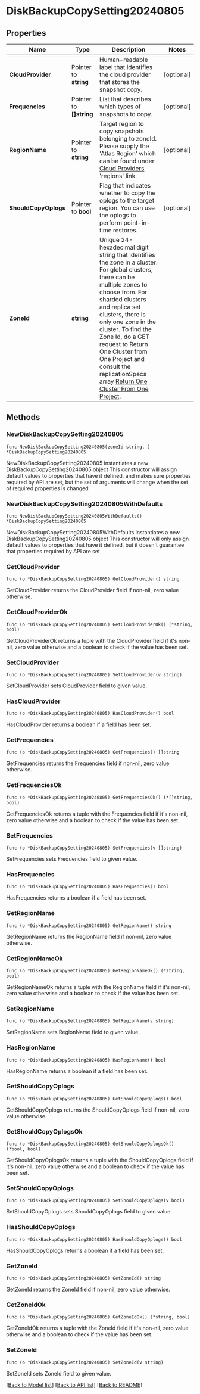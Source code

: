 # DiskBackupCopySetting20240805

## Properties

Name | Type | Description | Notes
------------ | ------------- | ------------- | -------------
**CloudProvider** | Pointer to **string** | Human-readable label that identifies the cloud provider that stores the snapshot copy. | [optional] 
**Frequencies** | Pointer to **[]string** | List that describes which types of snapshots to copy. | [optional] 
**RegionName** | Pointer to **string** | Target region to copy snapshots belonging to zoneId. Please supply the &#39;Atlas Region&#39; which can be found under [Cloud Providers](https://www.mongodb.com/docs/atlas/reference/cloud-providers/) &#39;regions&#39; link. | [optional] 
**ShouldCopyOplogs** | Pointer to **bool** | Flag that indicates whether to copy the oplogs to the target region. You can use the oplogs to perform point-in-time restores. | [optional] 
**ZoneId** | **string** | Unique 24-hexadecimal digit string that identifies the zone in a cluster. For global clusters, there can be multiple zones to choose from. For sharded clusters and replica set clusters, there is only one zone in the cluster. To find the Zone Id, do a GET request to Return One Cluster from One Project and consult the replicationSpecs array [Return One Cluster From One Project](#operation/getCluster). | 

## Methods

### NewDiskBackupCopySetting20240805

`func NewDiskBackupCopySetting20240805(zoneId string, ) *DiskBackupCopySetting20240805`

NewDiskBackupCopySetting20240805 instantiates a new DiskBackupCopySetting20240805 object
This constructor will assign default values to properties that have it defined,
and makes sure properties required by API are set, but the set of arguments
will change when the set of required properties is changed

### NewDiskBackupCopySetting20240805WithDefaults

`func NewDiskBackupCopySetting20240805WithDefaults() *DiskBackupCopySetting20240805`

NewDiskBackupCopySetting20240805WithDefaults instantiates a new DiskBackupCopySetting20240805 object
This constructor will only assign default values to properties that have it defined,
but it doesn't guarantee that properties required by API are set

### GetCloudProvider

`func (o *DiskBackupCopySetting20240805) GetCloudProvider() string`

GetCloudProvider returns the CloudProvider field if non-nil, zero value otherwise.

### GetCloudProviderOk

`func (o *DiskBackupCopySetting20240805) GetCloudProviderOk() (*string, bool)`

GetCloudProviderOk returns a tuple with the CloudProvider field if it's non-nil, zero value otherwise
and a boolean to check if the value has been set.

### SetCloudProvider

`func (o *DiskBackupCopySetting20240805) SetCloudProvider(v string)`

SetCloudProvider sets CloudProvider field to given value.

### HasCloudProvider

`func (o *DiskBackupCopySetting20240805) HasCloudProvider() bool`

HasCloudProvider returns a boolean if a field has been set.
### GetFrequencies

`func (o *DiskBackupCopySetting20240805) GetFrequencies() []string`

GetFrequencies returns the Frequencies field if non-nil, zero value otherwise.

### GetFrequenciesOk

`func (o *DiskBackupCopySetting20240805) GetFrequenciesOk() (*[]string, bool)`

GetFrequenciesOk returns a tuple with the Frequencies field if it's non-nil, zero value otherwise
and a boolean to check if the value has been set.

### SetFrequencies

`func (o *DiskBackupCopySetting20240805) SetFrequencies(v []string)`

SetFrequencies sets Frequencies field to given value.

### HasFrequencies

`func (o *DiskBackupCopySetting20240805) HasFrequencies() bool`

HasFrequencies returns a boolean if a field has been set.
### GetRegionName

`func (o *DiskBackupCopySetting20240805) GetRegionName() string`

GetRegionName returns the RegionName field if non-nil, zero value otherwise.

### GetRegionNameOk

`func (o *DiskBackupCopySetting20240805) GetRegionNameOk() (*string, bool)`

GetRegionNameOk returns a tuple with the RegionName field if it's non-nil, zero value otherwise
and a boolean to check if the value has been set.

### SetRegionName

`func (o *DiskBackupCopySetting20240805) SetRegionName(v string)`

SetRegionName sets RegionName field to given value.

### HasRegionName

`func (o *DiskBackupCopySetting20240805) HasRegionName() bool`

HasRegionName returns a boolean if a field has been set.
### GetShouldCopyOplogs

`func (o *DiskBackupCopySetting20240805) GetShouldCopyOplogs() bool`

GetShouldCopyOplogs returns the ShouldCopyOplogs field if non-nil, zero value otherwise.

### GetShouldCopyOplogsOk

`func (o *DiskBackupCopySetting20240805) GetShouldCopyOplogsOk() (*bool, bool)`

GetShouldCopyOplogsOk returns a tuple with the ShouldCopyOplogs field if it's non-nil, zero value otherwise
and a boolean to check if the value has been set.

### SetShouldCopyOplogs

`func (o *DiskBackupCopySetting20240805) SetShouldCopyOplogs(v bool)`

SetShouldCopyOplogs sets ShouldCopyOplogs field to given value.

### HasShouldCopyOplogs

`func (o *DiskBackupCopySetting20240805) HasShouldCopyOplogs() bool`

HasShouldCopyOplogs returns a boolean if a field has been set.
### GetZoneId

`func (o *DiskBackupCopySetting20240805) GetZoneId() string`

GetZoneId returns the ZoneId field if non-nil, zero value otherwise.

### GetZoneIdOk

`func (o *DiskBackupCopySetting20240805) GetZoneIdOk() (*string, bool)`

GetZoneIdOk returns a tuple with the ZoneId field if it's non-nil, zero value otherwise
and a boolean to check if the value has been set.

### SetZoneId

`func (o *DiskBackupCopySetting20240805) SetZoneId(v string)`

SetZoneId sets ZoneId field to given value.


[[Back to Model list]](../README.md#documentation-for-models) [[Back to API list]](../README.md#documentation-for-api-endpoints) [[Back to README]](../README.md)



